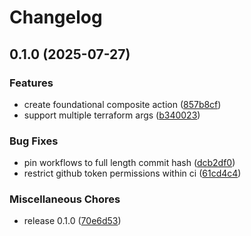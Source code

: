 # Changelog

## 0.1.0 (2025-07-27)


### Features

* create foundational composite action ([857b8cf](https://github.com/scarowar/terraform-branch-deploy/commit/857b8cfb28d546aa14d8fa816937f9945e48e5b4))
* support multiple terraform args ([b340023](https://github.com/scarowar/terraform-branch-deploy/commit/b340023dde3dadb36a258e743ade9df8c6e75c43))


### Bug Fixes

* pin workflows to full length commit hash ([dcb2df0](https://github.com/scarowar/terraform-branch-deploy/commit/dcb2df0cc5cabc96530c8ef93b4e7f5bcbfa56da))
* restrict github token permissions within ci ([61cd4c4](https://github.com/scarowar/terraform-branch-deploy/commit/61cd4c46049667eb9f5108eee4ba1cce4b9e9ccb))


### Miscellaneous Chores

* release 0.1.0 ([70e6d53](https://github.com/scarowar/terraform-branch-deploy/commit/70e6d53d533ffb4b73598eb27957489f08ef573b))
